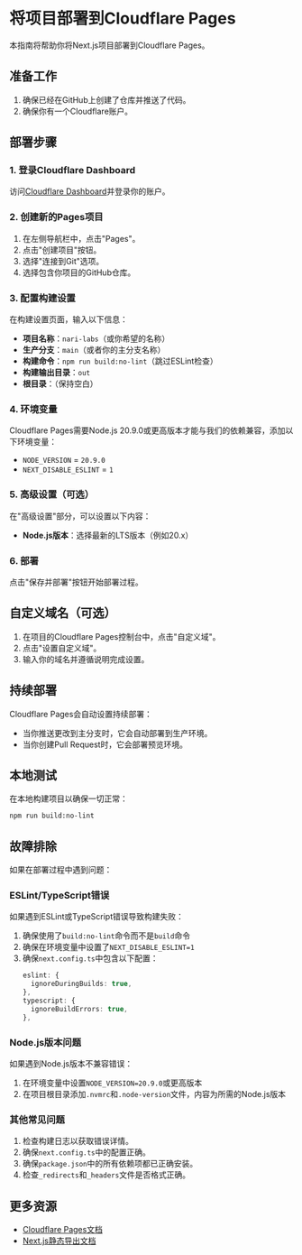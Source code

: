 # 将项目部署到Cloudflare Pages

本指南将帮助你将Next.js项目部署到Cloudflare Pages。

## 准备工作

1. 确保已经在GitHub上创建了仓库并推送了代码。
2. 确保你有一个Cloudflare账户。

## 部署步骤

### 1. 登录Cloudflare Dashboard

访问[Cloudflare Dashboard](https://dash.cloudflare.com/)并登录你的账户。

### 2. 创建新的Pages项目

1. 在左侧导航栏中，点击"Pages"。
2. 点击"创建项目"按钮。
3. 选择"连接到Git"选项。
4. 选择包含你项目的GitHub仓库。

### 3. 配置构建设置

在构建设置页面，输入以下信息：

- **项目名称**：`nari-labs`（或你希望的名称）
- **生产分支**：`main`（或者你的主分支名称）
- **构建命令**：`npm run build:no-lint`（跳过ESLint检查）
- **构建输出目录**：`out`
- **根目录**：（保持空白）

### 4. 环境变量

Cloudflare Pages需要Node.js 20.9.0或更高版本才能与我们的依赖兼容，添加以下环境变量：

- `NODE_VERSION` = `20.9.0`
- `NEXT_DISABLE_ESLINT` = `1`

### 5. 高级设置（可选）

在"高级设置"部分，可以设置以下内容：

- **Node.js版本**：选择最新的LTS版本（例如20.x）

### 6. 部署

点击"保存并部署"按钮开始部署过程。

## 自定义域名（可选）

1. 在项目的Cloudflare Pages控制台中，点击"自定义域"。
2. 点击"设置自定义域"。
3. 输入你的域名并遵循说明完成设置。

## 持续部署

Cloudflare Pages会自动设置持续部署：

- 当你推送更改到主分支时，它会自动部署到生产环境。
- 当你创建Pull Request时，它会部署预览环境。

## 本地测试

在本地构建项目以确保一切正常：

```bash
npm run build:no-lint
```

## 故障排除

如果在部署过程中遇到问题：

### ESLint/TypeScript错误

如果遇到ESLint或TypeScript错误导致构建失败：

1. 确保使用了`build:no-lint`命令而不是`build`命令
2. 确保在环境变量中设置了`NEXT_DISABLE_ESLINT=1`
3. 确保`next.config.ts`中包含以下配置：
   ```typescript
   eslint: {
     ignoreDuringBuilds: true,
   },
   typescript: {
     ignoreBuildErrors: true,
   },
   ```

### Node.js版本问题

如果遇到Node.js版本不兼容错误：

1. 在环境变量中设置`NODE_VERSION=20.9.0`或更高版本
2. 在项目根目录添加`.nvmrc`和`.node-version`文件，内容为所需的Node.js版本

### 其他常见问题

1. 检查构建日志以获取错误详情。
2. 确保`next.config.ts`中的配置正确。
3. 确保`package.json`中的所有依赖项都已正确安装。
4. 检查`_redirects`和`_headers`文件是否格式正确。

## 更多资源

- [Cloudflare Pages文档](https://developers.cloudflare.com/pages/)
- [Next.js静态导出文档](https://nextjs.org/docs/advanced-features/static-html-export) 
